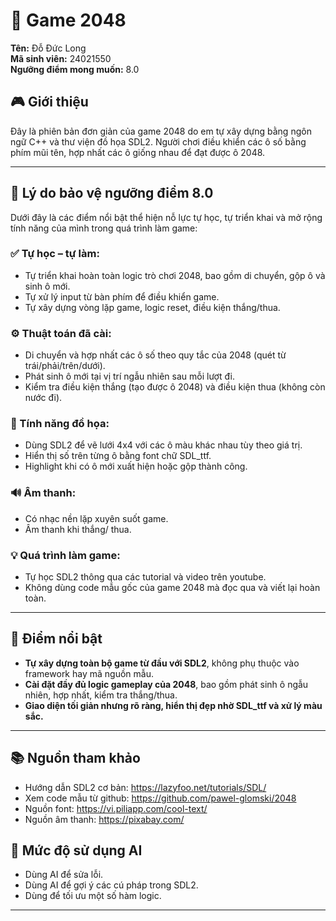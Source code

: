 # 🔢 Game 2048

**Tên:** Đỗ Đức Long  
**Mã sinh viên:** 24021550  
**Ngưỡng điểm mong muốn:** 8.0  

## 🎮 Giới thiệu

Đây là phiên bản đơn giản của game 2048 do em tự xây dựng bằng ngôn ngữ C++ và thư viện đồ họa SDL2. Người chơi điều khiển các ô số bằng phím mũi tên, hợp nhất các ô giống nhau để đạt được ô 2048.

---

## 🧠 Lý do bảo vệ ngưỡng điểm 8.0

Dưới đây là các điểm nổi bật thể hiện nỗ lực tự học, tự triển khai và mở rộng tính năng của mình trong quá trình làm game:

### ✅ Tự học – tự làm:
- Tự triển khai hoàn toàn logic trò chơi 2048, bao gồm di chuyển, gộp ô và sinh ô mới.
- Tự xử lý input từ bàn phím để điều khiển game.
- Tự xây dựng vòng lặp game, logic reset, điều kiện thắng/thua.

### ⚙️ Thuật toán đã cài:
- Di chuyển và hợp nhất các ô số theo quy tắc của 2048 (quét từ trái/phải/trên/dưới).
- Phát sinh ô mới tại vị trí ngẫu nhiên sau mỗi lượt đi.
- Kiểm tra điều kiện thắng (tạo được ô 2048) và điều kiện thua (không còn nước đi).

### 🎨 Tính năng đồ họa:
- Dùng SDL2 để vẽ lưới 4x4 với các ô màu khác nhau tùy theo giá trị.
- Hiển thị số trên từng ô bằng font chữ SDL_ttf.
- Highlight khi có ô mới xuất hiện hoặc gộp thành công.

### 🔊 Âm thanh:
- Có nhạc nền lặp xuyên suốt game.
- Âm thanh khi thắng/ thua.

### 💡 Quá trình làm game:
- Tự học SDL2 thông qua các tutorial và video trên youtube.
- Không dùng code mẫu gốc của game 2048 mà đọc qua và viết lại hoàn toàn.

---

## 🌟 Điểm nổi bật

- **Tự xây dựng toàn bộ game từ đầu với SDL2**, không phụ thuộc vào framework hay mã nguồn mẫu.
- **Cài đặt đầy đủ logic gameplay của 2048**, bao gồm phát sinh ô ngẫu nhiên, hợp nhất, kiểm tra thắng/thua.
- **Giao diện tối giản nhưng rõ ràng, hiển thị đẹp nhờ SDL_ttf và xử lý màu sắc.**

---

## 📚 Nguồn tham khảo

- Hướng dẫn SDL2 cơ bản: https://lazyfoo.net/tutorials/SDL/  
- Xem code mẫu từ github: https://github.com/pawel-glomski/2048
- Nguồn font: https://vi.piliapp.com/cool-text/
- Nguồn âm thanh: https://pixabay.com/

## 🤖 Mức độ sử dụng AI
 
- Dùng AI để sửa lỗi.
- Dùng AI để gợi ý các cú pháp trong SDL2.
- Dùng để tối ưu một số hàm logic.
---

